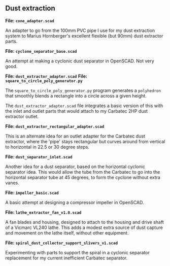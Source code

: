 Dust extraction
---------------

**File: `cone_adapter.scad`**

An adapter to go from the 100mm PVC pipe I use for my dust extraction system
to Marius Hornberger's excellent flexible (but 90mm) dust extractor parts.

**File: `cyclone_separator_base.scad`**

An attempt at making a cyclonic dust separator in OpenSCAD.  Not very good.

**File: `dust_extractor_adapter.scad`**
**File: `square_to_circle_poly_generator.py`**

The `square_to_circle_poly_generator.py` program generates a `polyhedron` that
smoothly blends a rectangle into a circle across a given height.

The `dust_extractor_adapter.scad` file integrates a basic version of this
with the inlet and outlet parts that would attach to my Carbatec 2HP dust
extractor outlet.

**File: `dust_extractor_rectangular_adapter.scad`**

This is an alternate idea for an outlet adapter for the Carbatec dust
extractor, where the 'pipe' stays rectangular but curves around from vertical
to horizontal in 22.5 or 30 degree steps.

**File: `dust_separator_inlet.scad`**

Another idea for a dust separator, based on the horizontal cyclonic separator
idea.  This would allow the tube from the Carbatec to go into the horizontal
separator tube at 45 degrees, to form the cyclone without extra vanes.

**File: `impeller_basic.scad`**

A basic attempt at designing a compressor impeller in OpenSCAD.

**File: `lathe_extractor_fan_v1.0.scad`**

A fan blades and housing, designed to attach to the housing and drive shaft
of a Vicmarc VL240 lathe.  This adds a modest extra source of dust capture
and movement on the lathe itself, without other equipment.

**File: `spiral_dust_collector_support_slivers_v1.scad`**

Experimenting with parts to support the spiral in a cyclonic separator
replacement for my current inefficient Carbatec separator.

